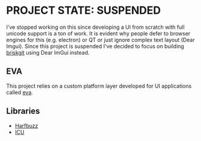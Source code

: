 # PROJECT STATE: SUSPENDED

I've stopped working on this since developing a UI from scratch with full unicode support is a ton of work. It is evident why people defer to browser engines for this (e.g. electron) or QT or just ignore complex text layout (Dear Imgui). Since this project is suspended I've decided to focus on building [briskgit]() using Dear ImGui instead.

## EVA

This project relies on a custom platform layer developed for UI applications called [eva](https://github.com/wesrobb/eva).

## Libraries

- [Harfbuzz](https://github.com/harfbuzz/harfbuzz)
- [ICU](https://unicode-org.github.io/icu/userguide/icu)
